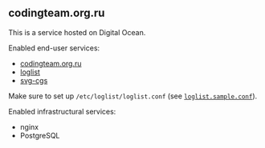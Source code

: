 <!--
SPDX-FileCopyrightText: 2016-2025 Friedrich von Never <friedrich@fornever.me>

SPDX-License-Identifier: MIT
-->

codingteam.org.ru
-----------------

This is a service hosted on Digital Ocean.

Enabled end-user services:

- [codingteam.org.ru][]
- [loglist][]
- [svg-cgs][]

Make sure to set up `/etc/loglist/loglist.conf` (see
[`loglist.sample.conf`][loglist-sample-conf]).

Enabled infrastructural services:

- nginx
- PostgreSQL

[loglist-sample-conf]: etc/loglist/loglist.sample.conf

[codingteam.org.ru]: https://github.com/codingteam/codingteam.org.ru
[loglist]: https://github.com/codingteam/loglist
[svg-cgs]: https://github.com/codingteam/svg-cgs
